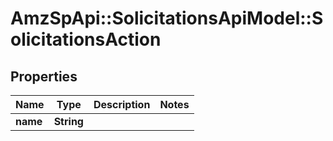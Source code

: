 # AmzSpApi::SolicitationsApiModel::SolicitationsAction

## Properties
Name | Type | Description | Notes
------------ | ------------- | ------------- | -------------
**name** | **String** |  | 

